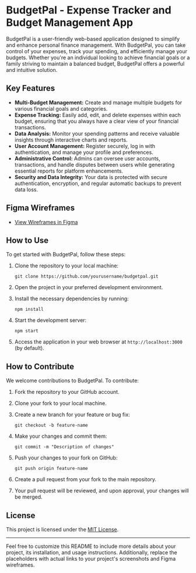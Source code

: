 

# BudgetPal - Expense Tracker and Budget Management App


BudgetPal is a user-friendly web-based application designed to simplify and enhance personal finance management. With BudgetPal, you can take control of your expenses, track your spending, and efficiently manage your budgets. Whether you're an individual looking to achieve financial goals or a family striving to maintain a balanced budget, BudgetPal offers a powerful and intuitive solution.

## Key Features

- **Multi-Budget Management:** Create and manage multiple budgets for various financial goals and categories.
- **Expense Tracking:** Easily add, edit, and delete expenses within each budget, ensuring that you always have a clear view of your financial transactions.
- **Data Analysis:** Monitor your spending patterns and receive valuable insights through interactive charts and reports.
- **User Account Management:** Register securely, log in with authentication, and manage your profile and preferences.
- **Administrative Control:** Admins can oversee user accounts, transactions, and handle disputes between users while generating essential reports for platform enhancements.
- **Security and Data Integrity:** Your data is protected with secure authentication, encryption, and regular automatic backups to prevent data loss.


## Figma Wireframes

- [View Wireframes in Figma](https://www.figma.com/file/2tdsMP7x0aB7oYpl1IYeOa/BudgetPal-Figma?type=design&node-id=0%3A1&mode=design&t=GAeGPnNXpzvEF8GK-1)

## How to Use

To get started with BudgetPal, follow these steps:

1. Clone the repository to your local machine:

   ```shell
   git clone https://github.com/yourusername/budgetpal.git
   ```

2. Open the project in your preferred development environment.

3. Install the necessary dependencies by running:

   ```shell
   npm install
   ```

4. Start the development server:

   ```shell
   npm start
   ```

5. Access the application in your web browser at `http://localhost:3000` (by default).

## How to Contribute

We welcome contributions to BudgetPal. To contribute:

1. Fork the repository to your GitHub account.

2. Clone your fork to your local machine.

3. Create a new branch for your feature or bug fix:

   ```shell
   git checkout -b feature-name
   ```

4. Make your changes and commit them:

   ```shell
   git commit -m "Description of changes"
   ```

5. Push your changes to your fork on GitHub:

   ```shell
   git push origin feature-name
   ```

6. Create a pull request from your fork to the main repository.

7. Your pull request will be reviewed, and upon approval, your changes will be merged.

## License

This project is licensed under the [MIT License](LICENSE).

---

Feel free to customize this README to include more details about your project, its installation, and usage instructions. Additionally, replace the placeholders with actual links to your project's screenshots and Figma wireframes.

